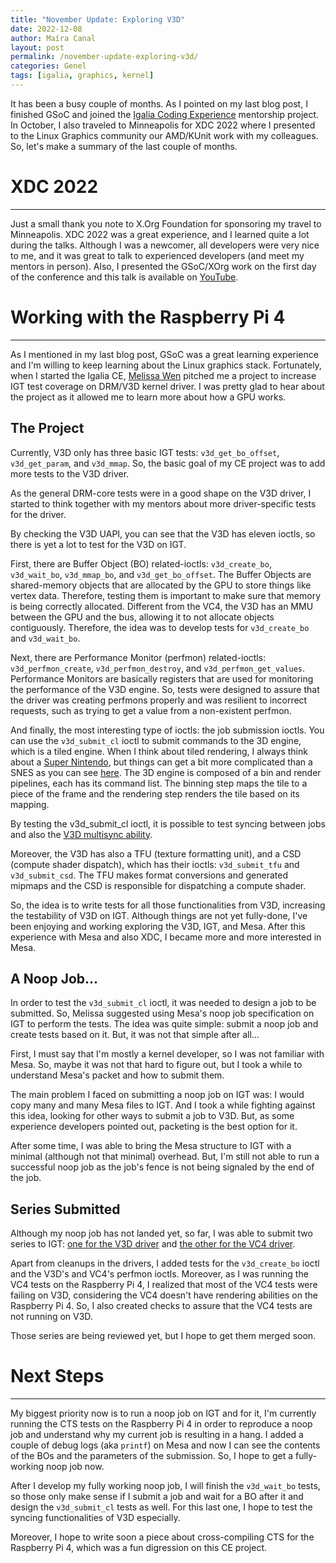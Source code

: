 ```yaml
---
title: "November Update: Exploring V3D"
date: 2022-12-08
author: Maíra Canal
layout: post
permalink: /november-update-exploring-v3d/
categories: Genel
tags: [igalia, graphics, kernel]
---
```


It has been a busy couple of months. As I pointed on my last blog post, I finished GSoC and joined the [Igalia Coding Experience](https://www.igalia.com/coding-experience/) mentorship project. In October, I also traveled to Minneapolis for XDC 2022 where I presented to the Linux Graphics community our AMD/KUnit work with my colleagues. So, let's make a summary of the last couple of months.

# XDC 2022

---

Just a small thank you note to X.Org Foundation for sponsoring my travel to Minneapolis. XDC 2022 was a great experience, and I learned quite a lot during the talks. Although I was a newcomer, all developers were very nice to me, and it was great to talk to experienced developers (and meet my mentors in person). Also, I presented the GSoC/XOrg work on the first day of the conference and this talk is available on [YouTube](https://www.youtube.com/watch?v=nbRbM-Ld-44&t=3s&pp=ugMICgJwdBABGAE%3D).

# Working with the Raspberry Pi 4

---

As I mentioned in my last blog post, GSoC was a great learning experience and I'm willing to keep learning about the Linux graphics stack. Fortunately, when I started the Igalia CE, [Melissa Wen](https://melissawen.github.io/) pitched me a project to increase IGT test coverage on DRM/V3D kernel driver. I was pretty glad to hear about the project as it allowed me to learn more about how a GPU works.

## The Project

Currently, V3D only has three basic IGT tests: `v3d_get_bo_offset`, `v3d_get_param`, and `v3d_mmap`. So, the basic goal of my CE project was to add more tests to the V3D driver.

As the general DRM-core tests were in a good shape on the V3D driver, I started to think together with my mentors about more driver-specific tests for the driver.

By checking the V3D UAPI, you can see that the V3D has eleven ioctls, so there is yet a lot to test for the V3D on IGT.

First, there are Buffer Object (BO) related-ioctls: `v3d_create_bo`, `v3d_wait_bo`, `v3d_mmap_bo`, and `v3d_get_bo_offset`. The Buffer Objects are shared-memory objects that are allocated by the GPU to store things like vertex data. Therefore, testing them is important to make sure that memory is being correctly allocated. Different from the VC4, the V3D has an MMU between the GPU and the bus, allowing it to not allocate objects contiguously. Therefore, the idea was to develop tests for `v3d_create_bo` and `v3d_wait_bo`.

Next, there are Performance Monitor (perfmon) related-ioctls: `v3d_perfmon_create`, `v3d_perfmon_destroy`, and `v3d_perfmon_get_values`. Performance Monitors are basically registers that are used for monitoring the performance of the V3D engine. So, tests were designed to assure that the driver was creating perfmons properly and was resilient to incorrect requests, such as trying to get a value from a non-existent perfmon.

And finally, the most interesting type of ioctls: the job submission ioctls. You can use the `v3d_submit_cl` ioctl to submit commands to the 3D engine, which is a tiled engine. When I think about tiled rendering, I always think about a [Super Nintendo](https://www.youtube.com/@RGMechEx), but things can get a bit more complicated than a SNES as you can see [here](https://developer.samsung.com/galaxy-gamedev/resources/articles/gpu-framebuffer.html). The 3D engine is composed of a bin and render pipelines, each has its command list. The binning step maps the tile to a piece of the frame and the rendering step renders the tile based on its mapping.

By testing the v3d_submit_cl ioctl, it is possible to test syncing between jobs and also the [V3D multisync ability](https://melissawen.github.io/blog/2022/05/10/multisync-p1).

Moreover, the V3D has also a TFU (texture formatting unit), and a CSD (compute shader dispatch), which has their ioctls: `v3d_submit_tfu` and `v3d_submit_csd`. The TFU makes format conversions and generated mipmaps and the CSD is responsible for dispatching a compute shader.

So, the idea is to write tests for all those functionalities from V3D, increasing the testability of V3D on IGT. Although things are not yet fully-done, I've been enjoying and working exploring the V3D, IGT, and Mesa. After this experience with Mesa and also XDC, I became more and more interested in Mesa.

## A Noop Job...

In order to test the `v3d_submit_cl` ioctl, it was needed to design a job to be submitted. So, Melissa suggested using Mesa's noop job specification on IGT to perform the tests. The idea was quite simple: submit a noop job and create tests based on it. But, it was not that simple after all...

First, I must say that I'm mostly a kernel developer, so I was not familiar with Mesa. So, maybe it was not that hard to figure out, but I took a while to understand Mesa's packet and how to submit them.

The main problem I faced on submitting a noop job on IGT was: I would copy many and many Mesa files to IGT. And I took a while fighting against this idea, looking for other ways to submit a job to V3D. But, as some experience developers pointed out, packeting is the best option for it.

After some time, I was able to bring the Mesa structure to IGT with a minimal (although not that minimal) overhead. But, I'm still not able to run a successful noop job as the job's fence is not being signaled by the end of the job.

## Series Submitted

Although my noop job has not landed yet, so far, I was able to submit two series to IGT: [one for the V3D driver](https://patchwork.freedesktop.org/series/110681/) and [the other for the VC4 driver](https://patchwork.freedesktop.org/series/110948/).

Apart from cleanups in the drivers, I added tests for the `v3d_create_bo` ioctl and the V3D's and VC4's perfmon ioctls. Moreover, as I was running the VC4 tests on the Raspberry Pi 4, I realized that most of the VC4 tests were failing on V3D, considering the VC4 doesn't have rendering abilities on the Raspberry Pi 4. So, I also created checks to assure that the VC4 tests are not running on V3D.

Those series are being reviewed yet, but I hope to get them merged soon.

# Next Steps

---

My biggest priority now is to run a noop job on IGT and for it, I'm currently running the CTS tests on the Raspberry Pi 4 in order to reproduce a noop job and understand why my current job is resulting in a hang. I added a couple of debug logs (aka `printf`) on Mesa and now I can see the contents of the BOs and the parameters of the submission. So, I hope to get a fully-working noop job now.

After I develop my fully working noop job, I will finish the `v3d_wait_bo` tests, so those only make sense if I submit a job and wait for a BO after it and design the `v3d_submit_cl` tests as well. For this last one, I hope to test the syncing functionalities of V3D especially.

Moreover, I hope to write soon a piece about cross-compiling CTS for the Raspberry Pi 4, which was a fun digression on this CE project.

